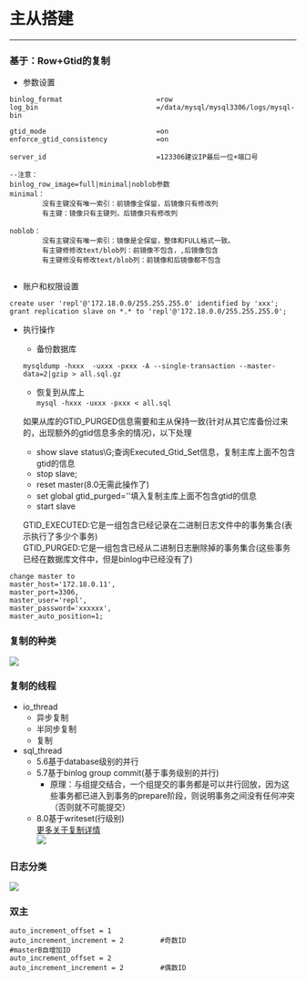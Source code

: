 # 主从搭建

-----

### 基于：Row+Gtid的复制

- 参数设置
```
binlog_format                       =row
log_bin                             =/data/mysql/mysql3306/logs/mysql-bin                       
	
gtid_mode                           =on 
enforce_gtid_consistency            =on 

server_id                           =123306建议IP最后一位+端口号

--注意：
binlog_row_image=full|minimal|noblob参数
minimal：
		没有主键没有唯一索引：前镜像全保留，后镜像只有修改列
		有主键：镜像只有主键列，后镜像只有修改列
		
noblob：
		没有主键没有唯一索引：镜像是全保留，整体和FULL格式一致。
		有主键修修改text/blob列：前镜像不包含，,后镜像包含
		有主键修没有修改text/blob列：前镜像和后镜像都不包含


```
- 账户和权限设置
```
create user 'repl'@'172.18.0.0/255.255.255.0' identified by 'xxx';
grant replication slave on *.* to 'repl'@'172.18.0.0/255.255.255.0'; 
```
- 执行操作
	- 备份数据库  
	```
	mysqldump -hxxx  -uxxx -pxxx -A --single-transaction --master-data=2|gzip > all.sql.gz
	```

	- 恢复到从库上  
	`mysql -hxxx -uxxx -pxxx < all.sql`
	
	
	如果从库的GTID_PURGED信息需要和主从保持一致(针对从其它库备份过来的，出现额外的gtid信息多余的情况)，以下处理
	- show slave status\G;查询Executed_Gtid_Set信息，复制主库上面不包含gtid的信息
	- stop slave;
	- reset master(8.0无需此操作了)
	- set global gtid_purged=''填入复制主库上面不包含gtid的信息
	- start slave 
	
	GTID_EXECUTED:它是一组包含已经记录在二进制日志文件中的事务集合(表示执行了多少个事务)    
	GTID_PURGED:它是一组包含已经从二进制日志删除掉的事务集合(这些事务已经在数据库文件中，但是binlog中已经没有了)  
	
```
change master to 
master_host='172.18.0.11',
master_port=3306,
master_user='repl',
master_password='xxxxxx',
master_auto_position=1;

```
### 复制的种类
![](images/复制原理1.jpg)


### 复制的线程

- io_thread  
	- 异步复制
	- 半同步复制
	- 复制
- sql_thread  
	- 5.6基于database级别的并行
	- 5.7基于binlog group commit(基于事务级别的并行)
		- 原理：与组提交结合，一个组提交的事务都是可以并行回放，因为这些事务都已进入到事务的prepare阶段，则说明事务之间没有任何冲突（否则就不可能提交）
	- 8.0基于writeset(行级别)  
	[更多关于复制详情](http://www.mamicode.com/info-detail-2449623.html)   
![](images/复制原理2.jpg)  

### 日志分类

![](images/复制原理3.jpg)



### 双主
```
auto_increment_offset = 1
auto_increment_increment = 2         #奇数ID                                   
#masterB自增加ID
auto_increment_offset = 2
auto_increment_increment = 2         #偶数ID         

                          
```